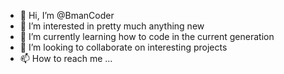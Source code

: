 - 👋 Hi, I’m @BmanCoder
- 👀 I’m interested in pretty much anything new
- 🌱 I’m currently learning how to code in the current generation
- 💞️ I’m looking to collaborate on interesting projects
- 📫 How to reach me ...

<!---
BmanCoder/BmanCoder is a ✨ special ✨ repository because its `README.md` (this file) appears on your GitHub profile.
You can click the Preview link to take a look at your changes.
--->
